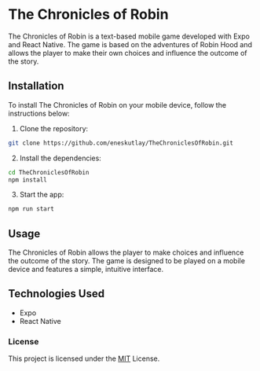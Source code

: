# The Chronicles of Robin

The Chronicles of Robin is a text-based mobile game developed with Expo and React Native. The game is based on the adventures of Robin Hood and allows the player to make their own choices and influence the outcome of the story.

## Installation

To install The Chronicles of Robin on your mobile device, follow the instructions below:

1. Clone the repository:

```sh
git clone https://github.com/eneskutlay/TheChroniclesOfRobin.git
```

2. Install the dependencies:

```sh
cd TheChroniclesOfRobin
npm install
```

3. Start the app:

```sh
npm run start
```

## Usage

The Chronicles of Robin allows the player to make choices and influence the outcome of the story. The game is designed to be played on a mobile device and features a simple, intuitive interface.

## Technologies Used

- Expo
- React Native

### License

This project is licensed under the [MIT](https://github.com/eneskutlay/TheChroniclesOfRobin/blob/main/LICENSE) License.

